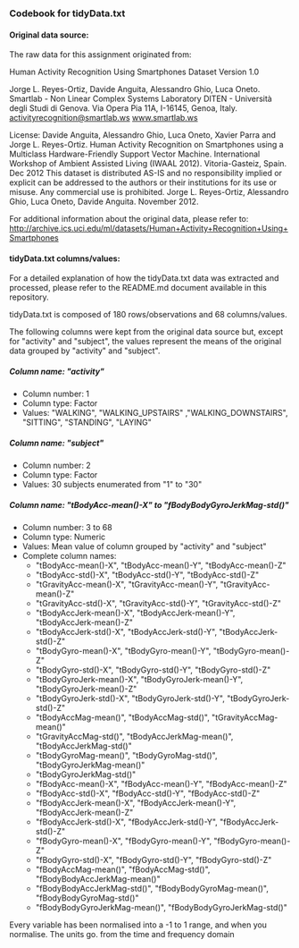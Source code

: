 ### Codebook for tidyData.txt


#### Original data source:

The raw data for this assignment originated from:

Human Activity Recognition Using Smartphones Dataset
Version 1.0

Jorge L. Reyes-Ortiz, Davide Anguita, Alessandro Ghio, Luca Oneto.
Smartlab - Non Linear Complex Systems Laboratory
DITEN - Università degli Studi di Genova.
Via Opera Pia 11A, I-16145, Genoa, Italy.
activityrecognition@smartlab.ws
www.smartlab.ws

License:
Davide Anguita, Alessandro Ghio, Luca Oneto, Xavier Parra and Jorge L. Reyes-Ortiz.
Human Activity Recognition on Smartphones using a Multiclass Hardware-Friendly Support Vector Machine.
International Workshop of Ambient Assisted Living (IWAAL 2012). Vitoria-Gasteiz, Spain. Dec 2012
This dataset is distributed AS-IS and no responsibility implied or explicit can be addressed to the
authors or their institutions for its use or misuse. Any commercial use is prohibited.
Jorge L. Reyes-Ortiz, Alessandro Ghio, Luca Oneto, Davide Anguita. November 2012.

For additional information about the original data, please refer to:
http://archive.ics.uci.edu/ml/datasets/Human+Activity+Recognition+Using+Smartphones


#### tidyData.txt columns/values:

For a detailed explanation of how the tidyData.txt data was extracted and processed,
please refer to the README.md document available in this repository.

tidyData.txt is composed of 180 rows/observations and 68 columns/values.

The following columns were kept from the original data source but, except for "activity" and
"subject", the values represent the means of the original data grouped by "activity" and "subject".

##### Column name: "activity"
- Column number: 1
- Column type: Factor
- Values: "WALKING", "WALKING_UPSTAIRS" ,"WALKING_DOWNSTAIRS", "SITTING", "STANDING", "LAYING"

##### Column name: "subject"
- Column number: 2
- Column type: Factor
- Values: 30 subjects enumerated from "1" to "30"

##### Column name: "tBodyAcc-mean()-X" to "fBodyBodyGyroJerkMag-std()"
- Column number: 3 to 68
- Column type: Numeric
- Values: Mean value of column grouped by "activity" and "subject"
- Complete column names:
  - "tBodyAcc-mean()-X", "tBodyAcc-mean()-Y", "tBodyAcc-mean()-Z"
  - "tBodyAcc-std()-X", "tBodyAcc-std()-Y", "tBodyAcc-std()-Z"
  - "tGravityAcc-mean()-X", "tGravityAcc-mean()-Y", "tGravityAcc-mean()-Z"
  - "tGravityAcc-std()-X", "tGravityAcc-std()-Y", "tGravityAcc-std()-Z"
  - "tBodyAccJerk-mean()-X", "tBodyAccJerk-mean()-Y", "tBodyAccJerk-mean()-Z" 
  - "tBodyAccJerk-std()-X", "tBodyAccJerk-std()-Y", "tBodyAccJerk-std()-Z" 
  - "tBodyGyro-mean()-X", "tBodyGyro-mean()-Y", "tBodyGyro-mean()-Z" 
  - "tBodyGyro-std()-X", "tBodyGyro-std()-Y", "tBodyGyro-std()-Z" 
  - "tBodyGyroJerk-mean()-X", "tBodyGyroJerk-mean()-Y", "tBodyGyroJerk-mean()-Z" 
  - "tBodyGyroJerk-std()-X", "tBodyGyroJerk-std()-Y", "tBodyGyroJerk-std()-Z" 
  - "tBodyAccMag-mean()", "tBodyAccMag-std()", "tGravityAccMag-mean()" 
  - "tGravityAccMag-std()", "tBodyAccJerkMag-mean()", "tBodyAccJerkMag-std()" 
  - "tBodyGyroMag-mean()", "tBodyGyroMag-std()", "tBodyGyroJerkMag-mean()" 
  - "tBodyGyroJerkMag-std()"
  - "fBodyAcc-mean()-X", "fBodyAcc-mean()-Y", "fBodyAcc-mean()-Z" 
  - "fBodyAcc-std()-X", "fBodyAcc-std()-Y", "fBodyAcc-std()-Z" 
  - "fBodyAccJerk-mean()-X", "fBodyAccJerk-mean()-Y", "fBodyAccJerk-mean()-Z" 
  - "fBodyAccJerk-std()-X", "fBodyAccJerk-std()-Y", "fBodyAccJerk-std()-Z" 
  - "fBodyGyro-mean()-X", "fBodyGyro-mean()-Y", "fBodyGyro-mean()-Z" 
  - "fBodyGyro-std()-X", "fBodyGyro-std()-Y", "fBodyGyro-std()-Z" 
  - "fBodyAccMag-mean()", "fBodyAccMag-std()", "fBodyBodyAccJerkMag-mean()" 
  - "fBodyBodyAccJerkMag-std()", "fBodyBodyGyroMag-mean()", "fBodyBodyGyroMag-std()" 
  - "fBodyBodyGyroJerkMag-mean()", "fBodyBodyGyroJerkMag-std()"

Every variable has been normalised into a -1 to 1 range, and when you normalise. The units go.
from the time and frequency domain

